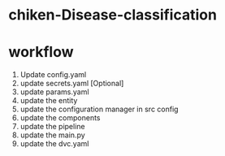 # chiken-Disease-classification

# workflow
1. Update config.yaml
2. update secrets.yaml [Optional]
3. update params.yaml
4. update the entity
5. update the configuration manager in src config
6. update the components
7. update the pipeline
8. update the  main.py
9. update the dvc.yaml